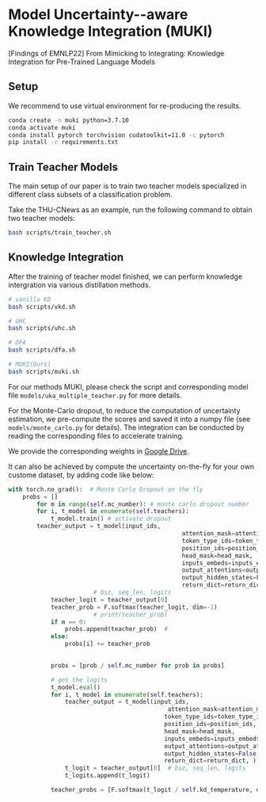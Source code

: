 # Model Uncertainty--aware Knowledge Integration (MUKI)

[Findings of EMNLP22] From Mimicking to Integrating: Knowledge Integration for Pre-Trained Language Models

## Setup

We recommend to use virtual environment for re-producing the results.

```bash
conda create -n muki python=3.7.10
conda activate muki
conda install pytorch torchvision cudatoolkit=11.0 -c pytorch 
pip install -r requirements.txt
```

## Train Teacher Models

The main setup of our paper is to train two teacher models specialized in different class subsets of a classification problem.

Take the THU-CNews as an example, run the following command to obtain two teacher models:

```bash
bash scripts/train_teacher.sh

```

## Knowledge Integration 

After the training of teacher model finished, we can perform knowledge intergration via various distillation methods.

```bash
# vanilla KD
bash scripts/vkd.sh 

# UHC
bash scripts/uhc.sh 

# DFA 
bash scripts/dfa.sh

# MUKI(Ours)
bash scripts/muki.sh

```

For our methods MUKI, please check the script and corresponding model file `models/uka_multiple_teacher.py` for more details.

For the Monte-Carlo dropout, to reduce the computation of uncertainty estimation, we pre-compute the scores and saved it into a numpy file (see `models/monte_carlo.py` for details). The integration can be conducted by reading the corresponding files to accelerate training.

We provide the corresponding weights in [Google Drive](https://drive.google.com/file/d/1l_p_WStrMP_zGkEp77I8cH_gvwfrd0Ya/view?usp=sharing).

It can also be achieved by compute the uncertainty on-the-fly for your own custome dataset, by adding code like below:

```python
with torch.no_grad():  # Monte Carlo Dropout on the fly
	probs = []
        for m in range(self.mc_number): # monte carlo dropout number 
        for i, t_model in enumerate(self.teachers):
        	t_model.train() # activate dropout 
		teacher_output = t_model(input_ids,
                                                 attention_mask=attention_mask,
                                                 token_type_ids=token_type_ids,
                                                 position_ids=position_ids,
                                                 head_mask=head_mask,
                                                 inputs_embeds=inputs_embeds,
                                                 output_attentions=output_attentions,
                                                 output_hidden_states=False,
                                                 return_dict=return_dict, )
                        # bsz, seq_len, logits
            teacher_logit = teacher_output[0]
            teacher_prob = F.softmax(teacher_logit, dim=-1)
                        # print(teacher_prob)
            if m == 0:
                probs.append(teacher_prob)  #
            else:
                probs[i] += teacher_prob

  
            probs = [prob / self.mc_number for prob in probs]

            # get the logits
            t_model.eval()
            for i, t_model in enumerate(self.teachers):
                teacher_output = t_model(input_ids,
                                             attention_mask=attention_mask,
                                            token_type_ids=token_type_ids,
                                            position_ids=position_ids,
                                            head_mask=head_mask,
                                            inputs_embeds=inputs_embeds,
                                            output_attentions=output_attentions,
                                            output_hidden_states=False,
                                            return_dict=return_dict, )
                t_logit = teacher_output[0]  # bsz, seq_len, logits
                t_logits.append(t_logit)

            teacher_probs = [F.softmax(t_logit / self.kd_temperature, dim=-1) for t_logit in t_logits]
```
